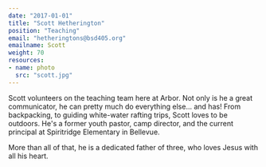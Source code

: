 ```yaml
---
date: "2017-01-01"
title: "Scott Hetherington"
position: "Teaching"
email: "hetheringtons@bsd405.org"
emailname: Scott
weight: 70
resources:
- name: photo
  src: "scott.jpg"
---
```


Scott volunteers on the teaching team here at Arbor. Not only is he a great communicator, he can pretty much do everything else... and has! From backpacking, to guiding white-water rafting trips, Scott loves to be outdoors. He's a former youth pastor, camp director, and the current principal at Spiritridge Elementary in Bellevue. 

More than all of that, he is a dedicated father of three, who loves Jesus with all his heart. 
